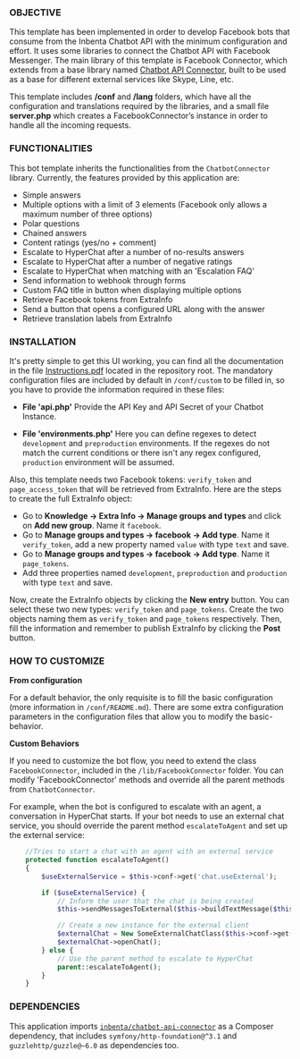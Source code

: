 ### OBJECTIVE
This template has been implemented in order to develop Facebook bots that consume from the Inbenta Chatbot API with the minimum configuration and effort. It uses some libraries to connect the Chatbot API with Facebook Messenger. The main library of this template is Facebook Connector, which extends from a base library named [Chatbot API Connector](https://github.com/inbenta-integrations/chatbot_api_connector), built to be used as a base for different external services like Skype, Line, etc.

This template includes **/conf** and **/lang** folders, which have all the configuration and translations required by the libraries, and a small file **server.php** which creates a FacebookConnector’s instance in order to handle all the incoming requests.

### FUNCTIONALITIES
This bot template inherits the functionalities from the `ChatbotConnector` library. Currently, the features provided by this application are:

* Simple answers
* Multiple options with a limit of 3 elements (Facebook only allows a maximum number of three options)
* Polar questions
* Chained answers
* Content ratings (yes/no + comment)
* Escalate to HyperChat after a number of no-results answers
* Escalate to HyperChat after a number of negative ratings
* Escalate to HyperChat when matching with an 'Escalation FAQ'
* Send information to webhook through forms
* Custom FAQ title in button when displaying multiple options
* Retrieve Facebook tokens from ExtraInfo
* Send a button that opens a configured URL along with the answer
* Retrieve translation labels from ExtraInfo

### INSTALLATION
It's pretty simple to get this UI working, you can find all the documentation in the file [Instructions.pdf](Instructions.pdf) located in the repository root. The mandatory configuration files are included by default in `/conf/custom` to be filled in, so you have to provide the information required in these files:

* **File 'api.php'**
    Provide the API Key and API Secret of your Chatbot Instance.

* **File 'environments.php'**
    Here you can define regexes to detect `development` and `preproduction` environments. If the regexes do not match the current conditions or there isn't any regex configured, `production` environment will be assumed.

Also, this template needs two Facebook tokens: `verify_token` and `page_access_token` that will be retrieved from ExtraInfo. Here are the steps to create the full ExtraInfo object:

* Go to **Knowledge -> Extra Info -> Manage groups and types** and click on **Add new group**. Name it `facebook`.
* Go to **Manage groups and types -> facebook -> Add type**. Name it `verify_token`, add a new property named `value` with type `text` and save.
* Go to **Manage groups and types -> facebook -> Add type**. Name it `page_tokens`.
* Add three properties named `development`, `preproduction` and `production` with type `text` and save.

Now, create the ExtraInfo objects by clicking the **New entry** button. You can select these two new types: `verify_token` and `page_tokens`. Create the two objects naming them as `verify_token` and `page_tokens` respectively. Then, fill the information and remember to publish ExtraInfo by clicking the **Post** button.

### HOW TO CUSTOMIZE
**From configuration**

For a default behavior, the only requisite is to fill the basic configuration (more information in `/conf/README.md`). There are some extra configuration parameters in the configuration files that allow you to modify the basic-behavior.


**Custom Behaviors**

If you need to customize the bot flow, you need to extend the class `FacebookConnector`, included in the `/lib/FacebookConnector` folder. You can modify 'FacebookConnector' methods and override all the parent methods from `ChatbotConnector`.

For example, when the bot is configured to escalate with an agent, a conversation in HyperChat starts. If your bot needs to use an external chat service, you should override the parent method `escalateToAgent` and set up the external service:
```php
	//Tries to start a chat with an agent with an external service
	protected function escalateToAgent()
	{
		$useExternalService = $this->conf->get('chat.useExternal');

		if ($useExternalService) {
		    // Inform the user that the chat is being created
			$this->sendMessagesToExternal($this->buildTextMessage($this->lang->translate('creating_chat')));

		    // Create a new instance for the external client
		    $externalChat = New SomeExternalChatClass($this->conf->get('chat.externalConf'));
			$externalChat->openChat();
		} else {
			// Use the parent method to escalate to HyperChat
			parent::escalateToAgent();
		}
	}
```

### DEPENDENCIES
This application imports [`inbenta/chatbot-api-connector`](https://github.com/inbenta-integrations/chatbot_api_connector) as a Composer dependency, that includes `symfony/http-foundation@^3.1` and `guzzlehttp/guzzle@~6.0` as dependencies too.
